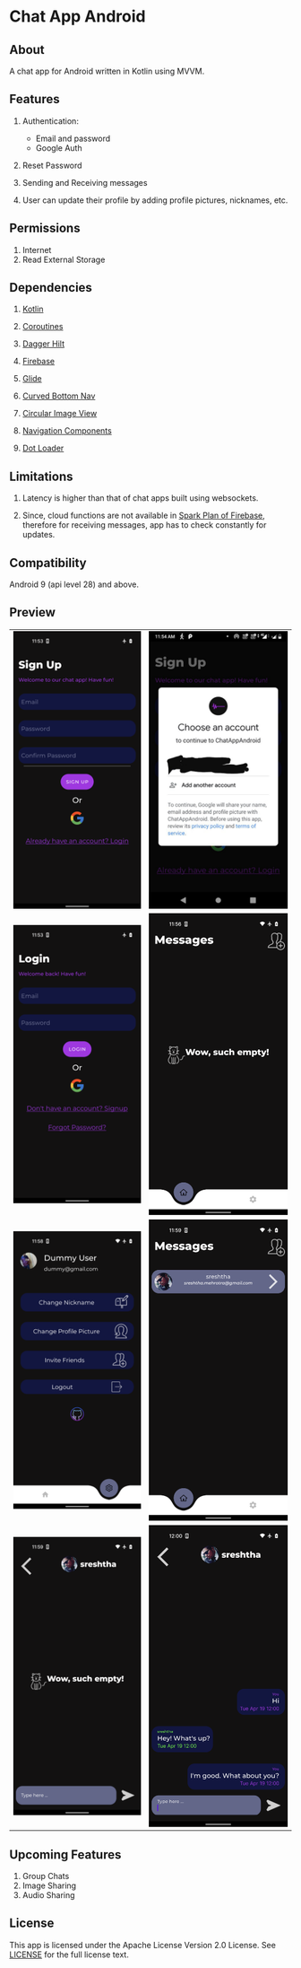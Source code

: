 # Chat App Android


## About

A chat app for Android written in Kotlin using MVVM.

## Features

1. Authentication:
    * Email and password
    * Google Auth

2. Reset Password

2. Sending and Receiving messages

3. User can update their profile by adding profile pictures, nicknames, etc.


## Permissions

1. Internet
2. Read External Storage


## Dependencies

1. [Kotlin](https://kotlinlang.org/docs/home.html)

2. [Coroutines](https://developer.android.com/kotlin/coroutines)

3. [Dagger Hilt](https://developer.android.com/training/dependency-injection/hilt-android)

4. [Firebase](console.firebase.google.com)

5. [Glide](https://github.com/bumptech/glide)

6. [Curved Bottom Nav](https://github.com/susonthapa/curved-bottom-navigation)

7. [Circular Image View](https://github.com/hdodenhof/CircleImageView)

8. [Navigation Components](https://developer.android.com/guide/navigation/navigation-getting-started)

9. [Dot Loader](https://github.com/bhargavms/DotLoader)


## Limitations

1. Latency is higher than that of chat apps built using websockets.

2. Since, cloud functions are not available in [Spark Plan of Firebase](https://firebase.google.com/pricing), therefore for receiving messages, app has to check constantly for updates.

## Compatibility

Android 9 (api level 28) and above.


## Preview

<table>
  <tr>
    <td><img src="screenshots/1.png" ></td>
    <td><img src="screenshots/8.jpg"></td>

  </tr>
    <tr>
    <td><img src="screenshots/2.png" ></td>
    <td><img src="screenshots/3.png"></td>

  </tr>
   <tr>
    <td><img src="screenshots/4.png" ></td>
    <td><img src="screenshots/5.png"></td>
    </td>
  </tr>

 <tr>
    <td><img src="screenshots/6.png" ></td>
    <td><img src="screenshots/7.png"></td>
    </td>
  </tr>
 </table>


 ## Upcoming Features
 
1. Group Chats
2. Image Sharing
3. Audio Sharing


## License

This app is licensed under the Apache License Version 2.0 License. See [LICENSE](https://github.com/sreshtha10/ChatAppAndroid/blob/master/LICENSE) for the full license text.
